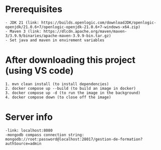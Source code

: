 # Prerequisites
	- JDK 21 (link: https://builds.openlogic.com/downloadJDK/openlogic-openjdk/21.0.6+7/openlogic-openjdk-21.0.6+7-windows-x64.zip)
	- Maven 3 (link: https://dlcdn.apache.org/maven/maven-3/3.9.9/binaries/apache-maven-3.9.9-bin.tar.gz)
	- Set java and maven in envirement variables

# After downloading this project (using VS code)
	1. mvn clean install (to install dependencies)
	2. docker compose up --build (to build an image in docker) 
	3. docker compose up -d (to run the image in the background)
	4. docker compose down (to close off the image)

# Server info 
	-link: localhost:8080
	-mongodb compass connection string: mongodb://root:password@localhost:28017/gestion-de-formation?authSource=admin